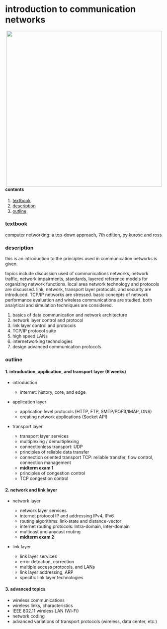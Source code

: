 #  introduction to communication networks

<img src="https://github.com/MorganBergen/communication-networks/assets/65584733/9bd43b4f-5b75-47ff-bae8-6d4c59f5e749" width="500px" align="right">

####  contents

1.  [textbook](##textbook)
2.  [description](##description)
4.  [outline](##outline)

###  textbook

[computer networking: a top-down approach, 7th edition, by kurose and ross](https://www.ucg.ac.me/skladiste/blog_44233/objava_64433/fajlovi/Computer%20Networking%20_%20A%20Top%20Down%20Approach,%207th,%20converted.pdf)

###  description

this is an introduction to the principles used in communication networks is given.  

topics include discussion used of communications networks, network traffic, network impairments, standards, layered reference models for organizing network functions.  local area network technology and protocols are discussed.  link, network, transport layer protocols, and security are introduced.  TCP/IP networks are stressed.  basic concepts of network performance evaluation and wireless communications are studied.  both analytical and simulation techniques are considered.

1.  basics of data communication and network architecture
2.  network layer control and protocol
3.  link layer control and protocols
4.  TCP/IP protocol suite
5.  high speed LANs
6.  internetworking technologies
7.  design advanced communication protocols

###  outline

####  1.  introduction, application, and transport layer (6 weeks)

-  introduction
    - internet: history, core, and edge

-  application layer
    -  application level protocols (HTTP, FTP, SMTP/POP3/IMAP, DNS)
    -  creating network applications (Socket API)

-  transport layer
    -  transport layer services
    -  multiplexing / demultiplexing
    -  connectionless transport:  UDP
    -  principles of reliable data transfer
    -  connection oriented transport TCP:  reliable transfer, flow control, connection management
    -  **midterm exam 1**
    -  principles of congestion control
    -  TCP congestion control

####  2.  network and link layer

-  network layer
    -  network layer services
    -  internet protocol IP and addressing IPv4, IPv6
    -  routing algorithms:  link-state and distance-vector
    -  internet routing protocols:  Intra-domain, Inter-domain
    -  multicast and anycast routing
    -  **midterm exam 2**

-  link layer
    -  link layer services
    -  error detection, correction
    -  multiple access protocols, and LANs
    -  link layer addressing, ARP
    -  specific link layer technologies

####  3.  advanced topics

-  wireless communications
-  wireless links, characteristics
-  IEEE 802.11 wireless LAN (Wi-Fi)
-  network coding
-  advanced variations of transport protocols (wireless, data center, etc.)


